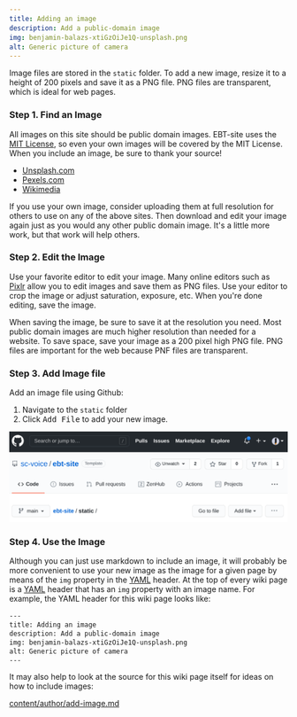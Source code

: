 ```yaml
---
title: Adding an image
description: Add a public-domain image
img: benjamin-balazs-xtiGzOiJe1Q-unsplash.png
alt: Generic picture of camera
---
```


Image files are stored in the <code>static</code> folder.
To add a new image, resize it to a height of 200 pixels and
save it as a PNG file. PNG files are transparent, which 
is ideal for web pages.

### Step 1. Find an Image 
All images on this site should be public domain images.
EBT-site uses the [MIT License](https://opensource.org/licenses/MIT),
so even your own images will be covered by the MIT License.
When you include an image, be sure to thank your source!

* [Unsplash.com](https://unsplash.com) 
* [Pexels.com](https://Pexels.com) 
* [Wikimedia](https://commons.wikimedia.org/wiki/Commons:Free_media_resources/Photography)

If you use your own image, consider uploading them at full
resolution for others to use on any of the above
sites. Then download and edit your image again just as you 
would any other public domain image. It's a little more work,
but that work will help others.

### Step 2. Edit the Image
Use your favorite editor to edit your image.
Many online editors  such as [Pixlr](https://pixlr.com) 
allow you to edit images and save them as PNG files.
Use your editor to crop the image or adjust saturation, exposure, etc. 
When you're done editing, save the image.

When saving the image, be sure to save it at the resolution you need.
Most public domain images are much higher resolution than needed for a website.
To save space, save your image as a 200 pixel high PNG file. 
PNG files are important for the web because PNF files are transparent.

### Step 3. Add Image file
Add an image file using Github: 

1. Navigate to the <code>static</code> folder
1. Click <kbd>Add File</kbd> to add your new image.

<p><img src="./github-add-image.png" width="600px"/></p>

### Step 4. Use the Image
Although you can just use markdown to include an image,
it will probably be more convenient to use your new image
as the image for a given page by means of the `img` property
in the 
[YAML](https://en.wikipedia.org/wiki/YAML)
header.
At the top of every wiki page is a 
[YAML](https://en.wikipedia.org/wiki/YAML)
header that has an `img` property with an image name.
For example, the YAML header for this wiki page looks like:

```
---
title: Adding an image
description: Add a public-domain image
img: benjamin-balazs-xtiGzOiJe1Q-unsplash.png
alt: Generic picture of camera
---
```

It may also help to look at the source for this wiki page itself
for ideas on how to include images:


[content/author/add-image.md](https://raw.githubusercontent.com/ebt-site/ebt-vue/main/content/author/add-image.md)

